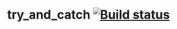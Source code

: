 # try_and_catch [![Build status](https://ci.appveyor.com/api/projects/status/b6ktpbb942ajirey?svg=true)](https://ci.appveyor.com/project/septoon/try-and-catch)
